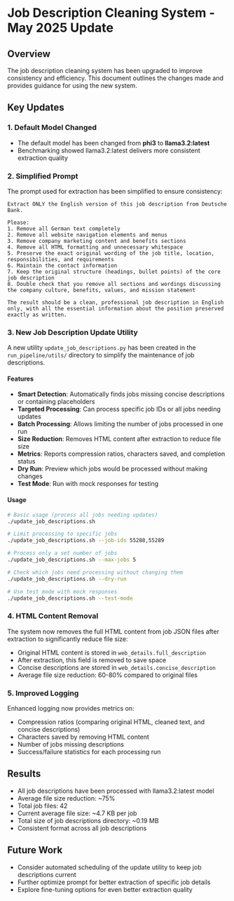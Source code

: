# Job Description Cleaning System - May 2025 Update

## Overview

The job description cleaning system has been upgraded to improve consistency and efficiency. This document outlines the changes made and provides guidance for using the new system.

## Key Updates

### 1. Default Model Changed

- The default model has been changed from **phi3** to **llama3.2:latest**
- Benchmarking showed llama3.2:latest delivers more consistent extraction quality

### 2. Simplified Prompt

The prompt used for extraction has been simplified to ensure consistency:

```
Extract ONLY the English version of this job description from Deutsche Bank. 

Please:
1. Remove all German text completely
2. Remove all website navigation elements and menus
3. Remove company marketing content and benefits sections
4. Remove all HTML formatting and unnecessary whitespace
5. Preserve the exact original wording of the job title, location, responsibilities, and requirements
6. Maintain the contact information
7. Keep the original structure (headings, bullet points) of the core job description
8. Double check that you remove all sections and wordings discussing the company culture, benefits, values, and mission statement

The result should be a clean, professional job description in English only, with all the essential information about the position preserved exactly as written.
```

### 3. New Job Description Update Utility

A new utility `update_job_descriptions.py` has been created in the `run_pipeline/utils/` directory to simplify the maintenance of job descriptions.

#### Features

- **Smart Detection**: Automatically finds jobs missing concise descriptions or containing placeholders
- **Targeted Processing**: Can process specific job IDs or all jobs needing updates
- **Batch Processing**: Allows limiting the number of jobs processed in one run
- **Size Reduction**: Removes HTML content after extraction to reduce file size
- **Metrics**: Reports compression ratios, characters saved, and completion status
- **Dry Run**: Preview which jobs would be processed without making changes
- **Test Mode**: Run with mock responses for testing

#### Usage

```bash
# Basic usage (process all jobs needing updates)
./update_job_descriptions.sh

# Limit processing to specific jobs
./update_job_descriptions.sh --job-ids 55288,55289

# Process only a set number of jobs
./update_job_descriptions.sh --max-jobs 5

# Check which jobs need processing without changing them
./update_job_descriptions.sh --dry-run

# Use test mode with mock responses
./update_job_descriptions.sh --test-mode
```

### 4. HTML Content Removal

The system now removes the full HTML content from job JSON files after extraction to significantly reduce file size:

- Original HTML content is stored in `web_details.full_description`
- After extraction, this field is removed to save space
- Concise descriptions are stored in `web_details.concise_description`
- Average file size reduction: 60-80% compared to original files

### 5. Improved Logging

Enhanced logging now provides metrics on:

- Compression ratios (comparing original HTML, cleaned text, and concise descriptions)
- Characters saved by removing HTML content
- Number of jobs missing descriptions
- Success/failure statistics for each processing run

## Results

- All job descriptions have been processed with llama3.2:latest model
- Average file size reduction: ~75%
- Total job files: 42
- Current average file size: ~4.7 KB per job 
- Total size of job descriptions directory: ~0.19 MB
- Consistent format across all job descriptions

## Future Work

- Consider automated scheduling of the update utility to keep job descriptions current
- Further optimize prompt for better extraction of specific job details
- Explore fine-tuning options for even better extraction quality
